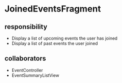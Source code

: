 # JoinedEventsFragment
## responsibility
- Display a list of upcoming events the user has joined
- Display a list of past events the user joined
## collaborators
- EventController
- EventSummaryListView